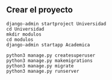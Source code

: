 ## Crear el proyecto 

~~~
django-admin startproject Universidad
cd Universidad
mkdir modulos
cd modulos
django-admin startapp Academica
~~~

~~~
python3 manage.py createsuperuser
python3 manage.py makemigrations
python3 manage.py migrate
python3 manage.py runserver
~~~

